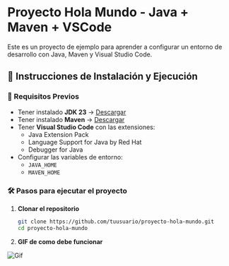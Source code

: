# Proyecto Hola Mundo - Java + Maven + VSCode

Este es un proyecto de ejemplo para aprender a configurar un entorno de desarrollo con Java, Maven y Visual Studio Code. 

## 🚀 Instrucciones de Instalación y Ejecución

### 📌 Requisitos Previos
- Tener instalado **JDK 23** → [Descargar](https://openjdk.org/)
- Tener instalado **Maven** → [Descargar](https://maven.apache.org/)
- Tener **Visual Studio Code** con las extensiones:
  - Java Extension Pack
  - Language Support for Java by Red Hat
  - Debugger for Java
- Configurar las variables de entorno:
  - `JAVA_HOME`
  - `MAVEN_HOME`

### 🛠️ Pasos para ejecutar el proyecto

1. **Clonar el repositorio**  
   ```bash
   git clone https://github.com/tuusuario/proyecto-hola-mundo.git
   cd proyecto-hola-mundo

2. **GIF de como debe funcionar**

![Gif](Grabacin2025-03-12181137-ezgif.com-video-to-gif-converter.gif)